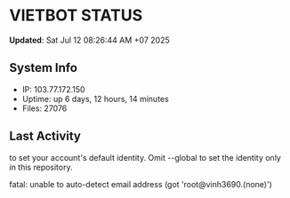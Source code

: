 # VIETBOT STATUS
**Updated**: Sat Jul 12 08:26:44 AM +07 2025

## System Info
- IP: 103.77.172.150
- Uptime: up 6 days, 12 hours, 14 minutes
- Files: 27076

## Last Activity

to set your account's default identity.
Omit --global to set the identity only in this repository.

fatal: unable to auto-detect email address (got 'root@vinh3690.(none)')
